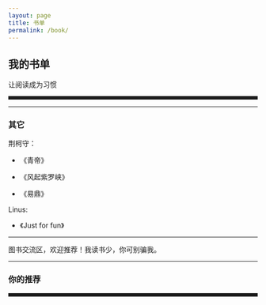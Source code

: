```yaml
---
layout: page
title: 书单
permalink: /book/
---
```

<style>
.book:visited {
    color: #000;
}
#back-top{
    display:none;
}
td{
padding-left: 30px;
padding-right: 25px;
padding-top:30px;
vertical-align: bottom;
text-align:left;
}
table{
    margin-left: auto;
    margin-right: auto;
    width: 100%;
}
</style>
<h2>我的书单</h2>
<span>让阅读成为习惯</span>　　

<hr style="border:solid; ">
 
 <div class="book-list">
 <script type="text/javascript" src="http://www.douban.com/service/badge/kehr/?selection=latest&amp;picsize=medium&amp;show=collection&amp;hidelogo=on&amp;hideself=on&amp;n=20&amp;cat=drama%7Cbook%7C&amp;columns=6"></script>
 </div>
 <hr>
<h3>其它</h3>
荆柯守：

- 《青帝》

- 《风起紫罗峡》

- 《易鼎》

Linus:

- 《Just for fun》
 <hr>

图书交流区，欢迎推荐！我读书少，你可别骗我。

<hr>
<h3>你的推荐</h3>

<hr style="border:solid; ">
 <wb:comments url="auto" border="y" fontsize="12" width="auto" appkey="3381264472" ralateuid="2612683225" ></wb:comments>
